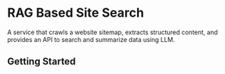 # RAG Based Site Search
A service that crawls a website sitemap, extracts structured content, and provides an API to search and summarize data using LLM.

## Getting Started